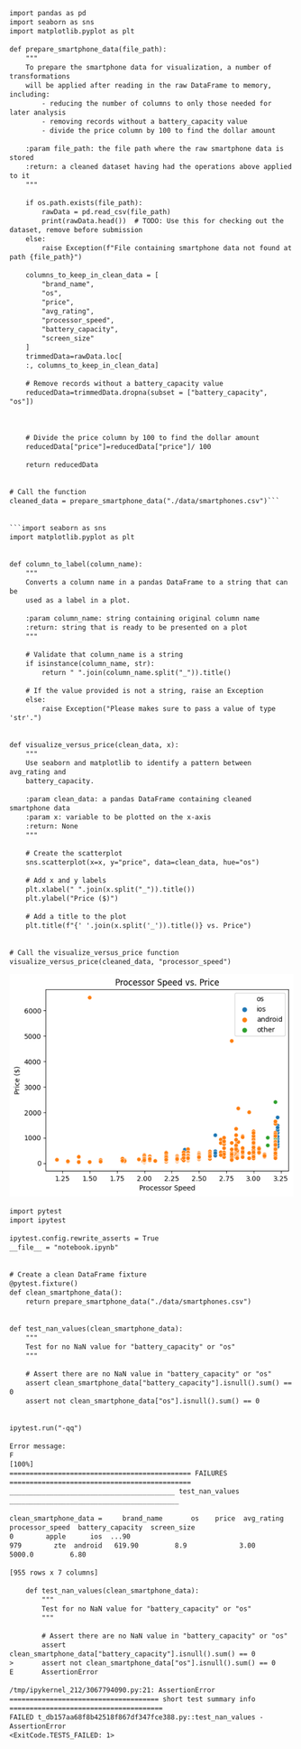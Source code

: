 ```import os
import pandas as pd
import seaborn as sns
import matplotlib.pyplot as plt

def prepare_smartphone_data(file_path):
    """
    To prepare the smartphone data for visualization, a number of transformations 
    will be applied after reading in the raw DataFrame to memory, including:
        - reducing the number of columns to only those needed for later analysis
        - removing records without a battery_capacity value
        - divide the price column by 100 to find the dollar amount
    
    :param file_path: the file path where the raw smartphone data is stored
    :return: a cleaned dataset having had the operations above applied to it
    """
    
    if os.path.exists(file_path):
        rawData = pd.read_csv(file_path)
        print(rawData.head())  # TODO: Use this for checking out the dataset, remove before submission
    else:
        raise Exception(f"File containing smartphone data not found at path {file_path}")

    columns_to_keep_in_clean_data = [
        "brand_name",
        "os",
        "price",
        "avg_rating",
        "processor_speed",
        "battery_capacity",
        "screen_size"
    ]
    trimmedData=rawData.loc[
    :, columns_to_keep_in_clean_data]
    
    # Remove records without a battery_capacity value
    reducedData=trimmedData.dropna(subset = ["battery_capacity", "os"])
    
    
    
    # Divide the price column by 100 to find the dollar amount
    reducedData["price"]=reducedData["price"]/ 100
    
    return reducedData


# Call the function
cleaned_data = prepare_smartphone_data("./data/smartphones.csv")```


```import seaborn as sns
import matplotlib.pyplot as plt


def column_to_label(column_name):
    """
    Converts a column name in a pandas DataFrame to a string that can be
    used as a label in a plot.
    
    :param column_name: string containing original column name
    :return: string that is ready to be presented on a plot
    """
    
    # Validate that column_name is a string
    if isinstance(column_name, str):
        return " ".join(column_name.split("_")).title()
    
    # If the value provided is not a string, raise an Exception
    else:
        raise Exception("Please makes sure to pass a value of type 'str'.")


def visualize_versus_price(clean_data, x):
    """
    Use seaborn and matplotlib to identify a pattern between avg_rating and 
    battery_capacity.
    
    :param clean_data: a pandas DataFrame containing cleaned smartphone data
    :param x: variable to be plotted on the x-axis
    :return: None
    """
    
    # Create the scatterplot
    sns.scatterplot(x=x, y="price", data=clean_data, hue="os")
    
    # Add x and y labels
    plt.xlabel(" ".join(x.split("_")).title())
    plt.ylabel("Price ($)")
    
    # Add a title to the plot
    plt.title(f"{' '.join(x.split('_')).title()} vs. Price")
    
    
# Call the visualize_versus_price function
visualize_versus_price(cleaned_data, "processor_speed")
```

![alt text](image.png)

```# Import required packages
import pytest
import ipytest

ipytest.config.rewrite_asserts = True
__file__ = "notebook.ipynb"


# Create a clean DataFrame fixture
@pytest.fixture()
def clean_smartphone_data():
    return prepare_smartphone_data("./data/smartphones.csv")

    
def test_nan_values(clean_smartphone_data):
    """
    Test for no NaN value for "battery_capacity" or "os"
    """
    
    # Assert there are no NaN value in "battery_capacity" or "os"
    assert clean_smartphone_data["battery_capacity"].isnull().sum() == 0
    assert not clean_smartphone_data["os"].isnull().sum() == 0

    
ipytest.run("-qq")

Error message:
F                                                                                            [100%]
============================================= FAILURES =============================================
_________________________________________ test_nan_values __________________________________________

clean_smartphone_data =     brand_name       os    price  avg_rating  processor_speed  battery_capacity  screen_size
0        apple      ios  ...90
979        zte  android   619.90         8.9             3.00            5000.0         6.80

[955 rows x 7 columns]

    def test_nan_values(clean_smartphone_data):
        """
        Test for no NaN value for "battery_capacity" or "os"
        """
    
        # Assert there are no NaN value in "battery_capacity" or "os"
        assert clean_smartphone_data["battery_capacity"].isnull().sum() == 0
>       assert not clean_smartphone_data["os"].isnull().sum() == 0
E       AssertionError

/tmp/ipykernel_212/3067794090.py:21: AssertionError
===================================== short test summary info ======================================
FAILED t_db157aa68f8b42518f867df347fce388.py::test_nan_values - AssertionError
<ExitCode.TESTS_FAILED: 1>
```